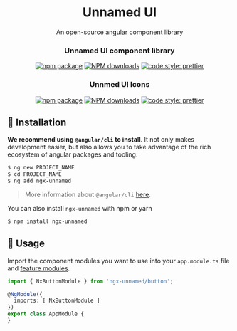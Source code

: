 
<h1 align="center">
Unnamed UI
</h1>

<div align="center">
An open-source angular component library

### Unnamed UI component library
<div align="center">
  
[![npm package](https://img.shields.io/npm/v/ngx-unnamed.svg?style=flat-square)](https://www.npmjs.com/package/ngx-unnamed)
[![NPM downloads](http://img.shields.io/npm/dm/ngx-unnamed.svg?style=flat-square)](https://npmjs.org/package/ngx-unnamed)
[![code style: prettier](https://img.shields.io/badge/code_style-prettier-ff69b4.svg?style=flat-square)](https://github.com/prettier/prettier)
</div>

### Unnmed UI Icons
<div align="center">

  [![npm package](https://img.shields.io/npm/v/ngx-unnamed-icons.svg?style=flat-square)](https://www.npmjs.com/package/ngx-unnamed-icons)
[![NPM downloads](http://img.shields.io/npm/dm/ngx-unnamed-icons.svg?style=flat-square)](https://npmjs.org/package/ngx-unnamed-icons)
[![code style: prettier](https://img.shields.io/badge/code_style-prettier-ff69b4.svg?style=flat-square)](https://github.com/prettier/prettier)
</div>
</div>

## 💾 Installation

**We recommend using `@angular/cli` to install**. It not only makes development easier, but also allows you to take advantage of the rich ecosystem of angular packages and tooling.

```bash
$ ng new PROJECT_NAME
$ cd PROJECT_NAME
$ ng add ngx-unnamed
```

> More information about `@angular/cli` [here](https://github.com/angular/angular-cli).

You can also install `ngx-unnamed` with npm or yarn

```bash
$ npm install ngx-unnamed
```

## 🔨 Usage

Import the component modules you want to use into your `app.module.ts` file and [feature modules](https://angular.dev/guide/ngmodules/feature-modules).

```ts
import { NxButtonModule } from 'ngx-unnamed/button';

@NgModule({
  imports: [ NxButtonModule ]
})
export class AppModule {
}
```
